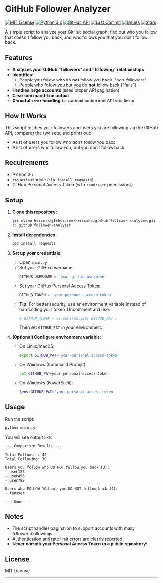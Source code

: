 # GitHub Follower Analyzer

[![MIT License](https://img.shields.io/badge/license-MIT-green.svg)](LICENSE)
[![Python 3.x](https://img.shields.io/badge/python-3.7%2B-blue.svg)](https://www.python.org/)
[![GitHub API](https://img.shields.io/badge/GitHub%20API-v3-blueviolet)](https://docs.github.com/en/rest)
[![Last Commit](https://img.shields.io/github/last-commit/hrosicka/github-follower-analyzer)](https://github.com/hrosicka/github-follower-analyzer/commits/main)
[![Issues](https://img.shields.io/github/issues/hrosicka/github-follower-analyzer)](https://github.com/hrosicka/github-follower-analyzer/issues)
[![Stars](https://img.shields.io/github/stars/hrosicka/github-follower-analyzer?style=social)](https://github.com/hrosicka/github-follower-analyzer/stargazers)

A simple script to analyze your GitHub social graph: find out who you follow that doesn't follow you back, and who follows you that you don't follow back.

## Features

- **Analyzes your GitHub "followers" and "following" relationships**
- **Identifies:**
  - People you follow who do **not** follow you back ("non-followers")
  - People who follow you but you do **not** follow back ("fans")
- **Handles large accounts** (uses proper API pagination)
- **Clear command-line output**
- **Graceful error handling** for authentication and API rate limits

## How It Works

This script fetches your followers and users you are following via the GitHub API, compares the two sets, and prints out:

- A list of users you follow who don't follow you back
- A list of users who follow you, but you don't follow back

## Requirements

- Python 3.x
- `requests` module (`pip install requests`)
- GitHub Personal Access Token (with `read:user` permissions)

## Setup

1. **Clone this repository:**
   ```bash
   git clone https://github.com/hrosicka/github-follower-analyzer.git
   cd github-follower-analyzer
   ```

2. **Install dependencies:**
   ```bash
   pip install requests
   ```

3. **Set up your credentials:**
   - Open `main.py`
   - Set your GitHub username:  
     ```python
     GITHUB_USERNAME = 'your-github-username'
     ```
   - Set your GitHub Personal Access Token:  
     ```python
     GITHUB_TOKEN = 'your-personal-access-token'
     ```
   - **Tip:** For better security, use an environment variable instead of hardcoding your token.
     Uncomment and use:
     ```python
     # GITHUB_TOKEN = os.environ.get('GITHUB_PAT')
     ```
     Then set `GITHUB_PAT` in your environment.

4. **(Optional) Configure environment variable:**
   - On Linux/macOS:
     ```bash
     export GITHUB_PAT='your-personal-access-token'
     ```
   - On Windows (Command Prompt):
     ```cmd
     set GITHUB_PAT=your-personal-access-token
     ```
   - On Windows (PowerShell):
     ```powershell
     $env:GITHUB_PAT='your-personal-access-token'
     ```

## Usage

Run the script:
```bash
python main.py
```

You will see output like:
```
--- Comparison Results ---

Total Followers: 42
Total Following: 30

Users you follow who DO NOT follow you back (3):
- user123
- user456
- user789

Users who FOLLOW YOU but you DO NOT follow back (1):
- fanuser

--- Done ---
```

## Notes

- The script handles pagination to support accounts with many followers/followings.
- Authentication and rate limit errors are clearly reported.
- **Never commit your Personal Access Token to a public repository!**

## License

MIT License

---
